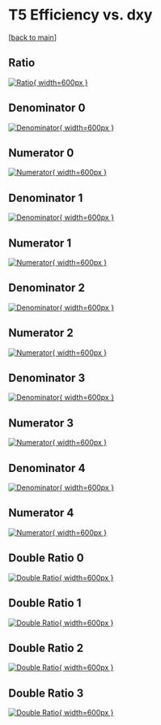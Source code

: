 # T5 Efficiency vs. dxy

[[back to main](./)]



## Ratio

[![Ratio](../mtv/var/T5_vtr_211_-1_eff_dxy.png){ width=600px }](../mtv/var/T5_vtr_211_-1_eff_dxy.pdf)

## Denominator 0

[![Denominator](../mtv/den/T5_vtr_211_-1_eff_dxy_den0.png){ width=600px }](../mtv/den/T5_vtr_211_-1_eff_dxy_den0.pdf)

## Numerator 0

[![Numerator](../mtv/num/T5_vtr_211_-1_eff_dxy_num0.png){ width=600px }](../mtv/num/T5_vtr_211_-1_eff_dxy_num0.pdf)

## Denominator 1

[![Denominator](../mtv/den/T5_vtr_211_-1_eff_dxy_den1.png){ width=600px }](../mtv/den/T5_vtr_211_-1_eff_dxy_den1.pdf)

## Numerator 1

[![Numerator](../mtv/num/T5_vtr_211_-1_eff_dxy_num1.png){ width=600px }](../mtv/num/T5_vtr_211_-1_eff_dxy_num1.pdf)

## Denominator 2

[![Denominator](../mtv/den/T5_vtr_211_-1_eff_dxy_den2.png){ width=600px }](../mtv/den/T5_vtr_211_-1_eff_dxy_den2.pdf)

## Numerator 2

[![Numerator](../mtv/num/T5_vtr_211_-1_eff_dxy_num2.png){ width=600px }](../mtv/num/T5_vtr_211_-1_eff_dxy_num2.pdf)

## Denominator 3

[![Denominator](../mtv/den/T5_vtr_211_-1_eff_dxy_den3.png){ width=600px }](../mtv/den/T5_vtr_211_-1_eff_dxy_den3.pdf)

## Numerator 3

[![Numerator](../mtv/num/T5_vtr_211_-1_eff_dxy_num3.png){ width=600px }](../mtv/num/T5_vtr_211_-1_eff_dxy_num3.pdf)

## Denominator 4

[![Denominator](../mtv/den/T5_vtr_211_-1_eff_dxy_den4.png){ width=600px }](../mtv/den/T5_vtr_211_-1_eff_dxy_den4.pdf)

## Numerator 4

[![Numerator](../mtv/num/T5_vtr_211_-1_eff_dxy_num4.png){ width=600px }](../mtv/num/T5_vtr_211_-1_eff_dxy_num4.pdf)

## Double Ratio 0

[![Double Ratio](../mtv/ratio/T5_vtr_211_-1_eff_dxy_ratio0.png){ width=600px }](../mtv/ratio/T5_vtr_211_-1_eff_dxy_ratio0.pdf)

## Double Ratio 1

[![Double Ratio](../mtv/ratio/T5_vtr_211_-1_eff_dxy_ratio1.png){ width=600px }](../mtv/ratio/T5_vtr_211_-1_eff_dxy_ratio1.pdf)

## Double Ratio 2

[![Double Ratio](../mtv/ratio/T5_vtr_211_-1_eff_dxy_ratio2.png){ width=600px }](../mtv/ratio/T5_vtr_211_-1_eff_dxy_ratio2.pdf)

## Double Ratio 3

[![Double Ratio](../mtv/ratio/T5_vtr_211_-1_eff_dxy_ratio3.png){ width=600px }](../mtv/ratio/T5_vtr_211_-1_eff_dxy_ratio3.pdf)

